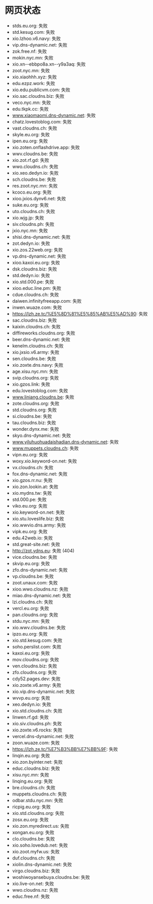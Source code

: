 # 网页状态
- stds.eu.org: 失败
- std.kesug.com: 失败
- xio.lzhoo.v6.navy: 失败
- vip.dns-dynamic.net: 失败
- zok.free.nf: 失败
- mokin.nyc.mn: 失败
- xio.xn--ebbpo8a.xn--y9a3aq: 失败
- zoot.nyc.mn: 失败
- xio.xiaohhh.xyz: 失败
- edu.ezpz.work: 失败
- xio.edu.publicvm.com: 失败
- xio.sac.cloudns.biz: 失败
- veco.nyc.mn: 失败
- edu.tkpk.cc: 失败
- www.xiaomaomi.dns-dynamic.net: 失败
- chatz.lovestoblog.com: 失败
- vast.cloudns.ch: 失败
- skyle.eu.org: 失败
- ipen.eu.org: 失败
- xio.zoten.onflashdrive.app: 失败
- wwv.cloudns.be: 失败
- xio.zot.rf.gd: 失败
- wwo.cloudns.ch: 失败
- xio.xeo.dedyn.io: 失败
- sch.cloudns.be: 失败
- res.zoot.nyc.mn: 失败
- kcoco.eu.org: 失败
- xioo.jxios.dynv6.net: 失败
- suke.eu.org: 失败
- uto.cloudns.ch: 失败
- xio.wjg.jp: 失败
- siv.cloudns.ph: 失败
- jxio.nyc.mn: 失败
- shisi.dns-dynamic.net: 失败
- zot.dedyn.io: 失败
- xio.zos.22web.org: 失败
- vp.dns-dynamic.net: 失败
- xioo.kaxoi.eu.org: 失败
- dsk.cloudns.biz: 失败
- std.dedyn.io: 失败
- xio.std.000.pe: 失败
- xioo.educ.line.pm: 失败
- cdue.cloudns.ch: 失败
- daiwen.infinityfreeapp.com: 失败
- inwen.wuaze.com: 失败
- https://lzh.ze.tc/%E5%8D%81%E5%85%AB%E5%AD%90: 失败
- sac.cloudns.biz: 失败
- kaixin.cloudns.ch: 失败
- diffireworks.cloudns.org: 失败
- beer.dns-dynamic.net: 失败
- kenelm.cloudns.ch: 失败
- xio.jxsio.v6.army: 失败
- sen.cloudns.be: 失败
- xio.zoxte.dns.navy: 失败
- age.xisu.nyc.mn: 失败
- svip.cloudns.org: 失败
- xio.gzos.link: 失败
- edu.lovestoblog.com: 失败
- www.liniang.cloudns.be: 失败
- zote.cloudns.org: 失败
- std.cloudns.org: 失败
- si.cloudns.be: 失败
- tau.cloudns.biz: 失败
- wonder.dynx.me: 失败
- skyo.dns-dynamic.net: 失败
- www.yiluhuohuadaishadian.dns-dynamic.net: 失败
- www.muppets.cloudns.ch: 失败
- vipn.eu.org: 失败
- woxy.xio.keyword-on.net: 失败
- vx.cloudns.ch: 失败
- fox.dns-dynamic.net: 失败
- xio.gzos.rr.nu: 失败
- xio.zon.lookin.at: 失败
- xio.mydns.tw: 失败
- std.000.pe: 失败
- viko.eu.org: 失败
- xio.keyword-on.net: 失败
- xio.stu.loveslife.biz: 失败
- xio.wwvio.dns.army: 失败
- vipk.eu.org: 失败
- edu.42web.io: 失败
- std.great-site.net: 失败
- http://zot.ydns.eu: 失败 (404)
- vice.cloudns.be: 失败
- skvip.eu.org: 失败
- zfo.dns-dynamic.net: 失败
- vp.cloudns.be: 失败
- zoot.unaux.com: 失败
- xioo.wwo.cloudns.nz: 失败
- miao.dns-dynamic.net: 失败
- lzi.cloudns.ch: 失败
- vercl.eu.org: 失败
- pan.cloudns.org: 失败
- stdu.nyc.mn: 失败
- xio.wwv.cloudns.be: 失败
- ipzo.eu.org: 失败
- xio.std.kesug.com: 失败
- soho.perslist.com: 失败
- kaxoi.eu.org: 失败
- mov.cloudns.org: 失败
- ven.cloudns.biz: 失败
- zfo.cloudns.org: 失败
- cdy52.pages.dev: 失败
- xio.zoxte.v6.army: 失败
- xio.vip.dns-dynamic.net: 失败
- wvvp.eu.org: 失败
- xeo.dedyn.io: 失败
- xio.std.cloudns.ch: 失败
- linwen.rf.gd: 失败
- xio.siv.cloudns.ph: 失败
- xio.zoxte.v6.rocks: 失败
- vercel.dns-dynamic.net: 失败
- zoon.wuaze.com: 失败
- https://lzh.ze.tc/%E7%B3%BB%E7%BB%9F: 失败
- linqin.eu.org: 失败
- xio.zon.byinter.net: 失败
- educ.cloudns.biz: 失败
- xisu.nyc.mn: 失败
- linqing.eu.org: 失败
- bre.cloudns.ch: 失败
- muppets.cloudns.ch: 失败
- odbar.stdu.nyc.mn: 失败
- ricpig.eu.org: 失败
- xio.std.cloudns.org: 失败
- zosx.eu.org: 失败
- xio.zon.myredirect.us: 失败
- xongan.eu.org: 失败
- clo.cloudns.be: 失败
- xio.soho.lovedub.net: 失败
- xio.zoot.myfw.us: 失败
- duf.cloudns.ch: 失败
- xiolin.dns-dynamic.net: 失败
- virgo.cloudns.biz: 失败
- woshiwoyansebuya.cloudns.be: 失败
- xio.live-on.net: 失败
- wwo.cloudns.nz: 失败
- educ.free.nf: 失败
